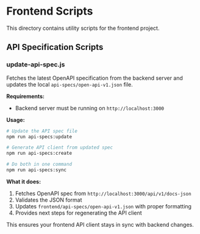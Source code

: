 # Frontend Scripts

This directory contains utility scripts for the frontend project.

## API Specification Scripts

### update-api-spec.js

Fetches the latest OpenAPI specification from the backend server and updates the local `api-specs/open-api-v1.json` file.

**Requirements:**
- Backend server must be running on `http://localhost:3000`

**Usage:**
```bash
# Update the API spec file
npm run api-specs:update

# Generate API client from updated spec
npm run api-specs:create

# Do both in one command
npm run api-specs:sync
```

**What it does:**
1. Fetches OpenAPI spec from `http://localhost:3000/api/v1/docs-json`
2. Validates the JSON format
3. Updates `frontend/api-specs/open-api-v1.json` with proper formatting
4. Provides next steps for regenerating the API client

This ensures your frontend API client stays in sync with backend changes. 